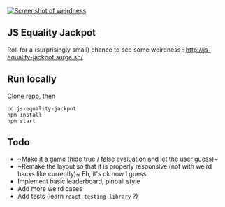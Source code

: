 [
![Screenshot of weirdness](https://i.imgur.com/STDY8lG.jpg)
](http://js-equality-jackpot.surge.sh/)

## JS Equality Jackpot

Roll for a (surprisingly small) chance to see some weirdness : http://js-equality-jackpot.surge.sh/

## Run locally

Clone repo, then

```
cd js-equality-jackpot
npm install
npm start
```

## Todo

- ~Make it a game (hide true / false evaluation and let the user guess)~
- ~Remake the layout so that it is properly responsive (not with weird hacks like currently)~ Eh, it's ok now I guess
- Implement basic leaderboard, pinball style
- Add more weird cases
- Add tests (learn `react-testing-library` ?)
